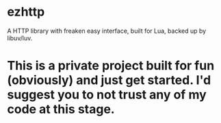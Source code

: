 # ezhttp
A HTTP library with freaken easy interface, built for Lua, backed up by libuv/luv.

# This is a private project built for fun (obviously) and just get started. I'd suggest you to not trust any of my code at this stage.
